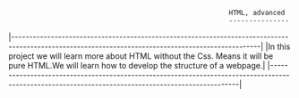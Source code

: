                                                            HTML, advanced
                                                           ---------------
|---------------------------------------------------------------------------------------------------------------------------------------------------|
|In this  project we will learn more about HTML without the Css. Means it will be pure HTML.We will learn how to develop the structure of a webpage.|
|---------------------------------------------------------------------------------------------------------------------------------------------------|
